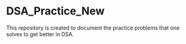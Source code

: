 # DSA_Practice_New
This repository is created to document the practice problems that one solves to get better in DSA.
